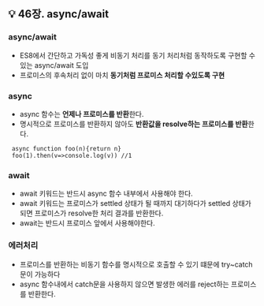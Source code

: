 ## 💡 46장. async/await

### async/await

- ES8에서 간단하고 가독성 좋게 비동기 처리를 동기 처리처럼 동작하도록 구현할 수 있는 async/await 도입
- 프로미스의 후속처리 없이 마치 **동기처럼 프로미스 처리할 수있도록 구현**

### async

- async 함수는 **언제나 프로미스를 반환**한다.
- 명시적으로 프로미스를 반환하지 않아도 **반환값을 resolve하는 프로미스를 반환**한다.

```tsx
 async function foo(n){return n}
 foo(1).then(v=>console.log(v)) //1
```

### await

- await 키워드는 반드시 async 함수 내부에서 사용해야 한다.
- await 키워드는 프로미스가 settled 상태가 될 때까지 대기하다가 settled 상태가 되면 프로미스가 resolve한 처리 결과를 반환한다.
- await는 반드시 프로미스 앞에서 사용해야한다.

### 에러처리

- 프로미스를 반환하는 비동기 함수를 명시적으로 호출할 수 있기 떄문에 try~catch 문이 가능하다
- async 함수내에서 catch문을 사용하지 않으면 발생한 에러를 reject하는 프로미스를 반환한다.
